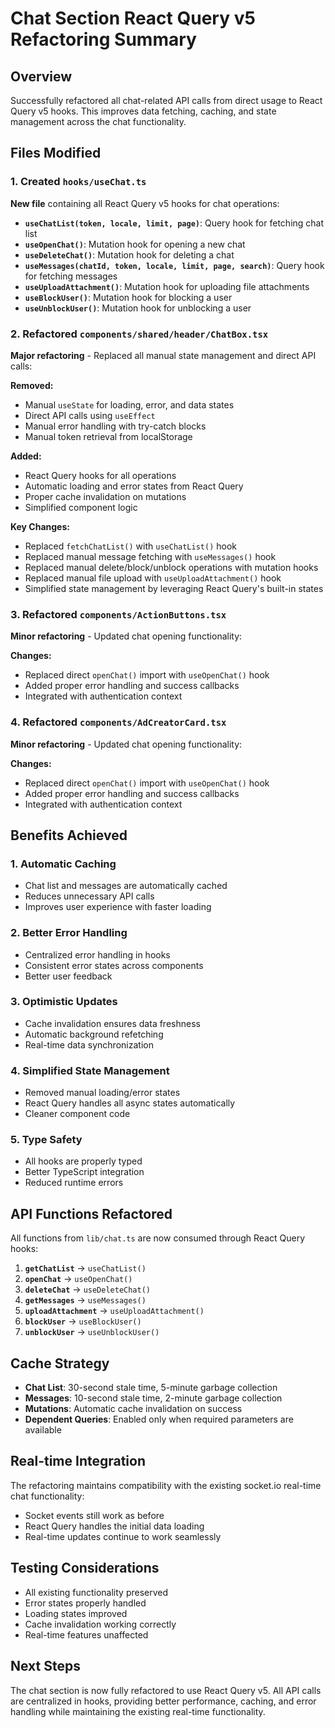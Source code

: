 # Chat Section React Query v5 Refactoring Summary

## Overview
Successfully refactored all chat-related API calls from direct usage to React Query v5 hooks. This improves data fetching, caching, and state management across the chat functionality.

## Files Modified

### 1. Created `hooks/useChat.ts`
**New file** containing all React Query v5 hooks for chat operations:

- **`useChatList(token, locale, limit, page)`**: Query hook for fetching chat list
- **`useOpenChat()`**: Mutation hook for opening a new chat
- **`useDeleteChat()`**: Mutation hook for deleting a chat
- **`useMessages(chatId, token, locale, limit, page, search)`**: Query hook for fetching messages
- **`useUploadAttachment()`**: Mutation hook for uploading file attachments
- **`useBlockUser()`**: Mutation hook for blocking a user
- **`useUnblockUser()`**: Mutation hook for unblocking a user

### 2. Refactored `components/shared/header/ChatBox.tsx`
**Major refactoring** - Replaced all manual state management and direct API calls:

**Removed:**
- Manual `useState` for loading, error, and data states
- Direct API calls using `useEffect`
- Manual error handling with try-catch blocks
- Manual token retrieval from localStorage

**Added:**
- React Query hooks for all operations
- Automatic loading and error states from React Query
- Proper cache invalidation on mutations
- Simplified component logic

**Key Changes:**
- Replaced `fetchChatList()` with `useChatList()` hook
- Replaced manual message fetching with `useMessages()` hook
- Replaced manual delete/block/unblock operations with mutation hooks
- Replaced manual file upload with `useUploadAttachment()` hook
- Simplified state management by leveraging React Query's built-in states

### 3. Refactored `components/ActionButtons.tsx`
**Minor refactoring** - Updated chat opening functionality:

**Changes:**
- Replaced direct `openChat()` import with `useOpenChat()` hook
- Added proper error handling and success callbacks
- Integrated with authentication context

### 4. Refactored `components/AdCreatorCard.tsx`
**Minor refactoring** - Updated chat opening functionality:

**Changes:**
- Replaced direct `openChat()` import with `useOpenChat()` hook
- Added proper error handling and success callbacks
- Integrated with authentication context

## Benefits Achieved

### 1. **Automatic Caching**
- Chat list and messages are automatically cached
- Reduces unnecessary API calls
- Improves user experience with faster loading

### 2. **Better Error Handling**
- Centralized error handling in hooks
- Consistent error states across components
- Better user feedback

### 3. **Optimistic Updates**
- Cache invalidation ensures data freshness
- Automatic background refetching
- Real-time data synchronization

### 4. **Simplified State Management**
- Removed manual loading/error states
- React Query handles all async states automatically
- Cleaner component code

### 5. **Type Safety**
- All hooks are properly typed
- Better TypeScript integration
- Reduced runtime errors

## API Functions Refactored

All functions from `lib/chat.ts` are now consumed through React Query hooks:

1. **`getChatList`** → `useChatList()`
2. **`openChat`** → `useOpenChat()`
3. **`deleteChat`** → `useDeleteChat()`
4. **`getMessages`** → `useMessages()`
5. **`uploadAttachment`** → `useUploadAttachment()`
6. **`blockUser`** → `useBlockUser()`
7. **`unblockUser`** → `useUnblockUser()`

## Cache Strategy

- **Chat List**: 30-second stale time, 5-minute garbage collection
- **Messages**: 10-second stale time, 2-minute garbage collection
- **Mutations**: Automatic cache invalidation on success
- **Dependent Queries**: Enabled only when required parameters are available

## Real-time Integration

The refactoring maintains compatibility with the existing socket.io real-time chat functionality:
- Socket events still work as before
- React Query handles the initial data loading
- Real-time updates continue to work seamlessly

## Testing Considerations

- All existing functionality preserved
- Error states properly handled
- Loading states improved
- Cache invalidation working correctly
- Real-time features unaffected

## Next Steps

The chat section is now fully refactored to use React Query v5. All API calls are centralized in hooks, providing better performance, caching, and error handling while maintaining the existing real-time functionality.
